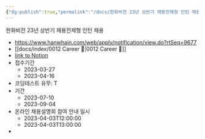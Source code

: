 ```yaml
---
{"dg-publish":true,"permalink":"/docs/한화비전 23년 상반기 채용전제형 인턴 채용/","title":"한화비전 23년 상반기 채용전제형 인턴 채용"}
---
```


한화비전 23년 상반기 채용전제형 인턴 채용

- https://www.hanwhain.com/web/apply/notification/view.do?rtSeq=9677
- [[docs/index/0012 Career 💼\|0012 Career 💼]]
- [link to Notion](https://choiwheatley.notion.site/23-2e16b135ce914b9ca7197f199366862a)
- 접수기간
	- 2023-03-27
	- 2023-04-16
- 코딩테스트 유무: T
- 기간
	- 2023-07-10
	- 2023-09-04
- 온라인 채용설명회 참여 안내 일시
	- 2023-04-03T12:00:00
	- 2023-04-03T13:00:00
- 
